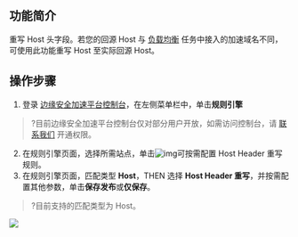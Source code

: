 ## 功能简介
重写 Host 头字段。若您的回源 Host 与 [负载均衡](https://cloud.tencent.com/document/product/1552/70905) 任务中接入的加速域名不同，可使用此功能重写 Host 至实际回源 Host。

## 操作步骤

1. 登录 [边缘安全加速平台控制台](https://console.cloud.tencent.com/edgeone)，在左侧菜单栏中，单击**规则引擎**
>?目前边缘安全加速平台控制台仅对部分用户开放，如需访问控制台，请 [联系我们](https://cloud.tencent.com/online-service) 开通权限。
>
2. 在规则引擎页面，选择所需站点，单击![img](https://qcloudimg.tencent-cloud.cn/raw/fe4d4900f8ad69d506adc49bdb70fa32.png)可按需配置 Host Header 重写规则。
3. 在规则引擎页面，匹配类型 **Host**，THEN 选择 **Host Header 重写**，并按需配置其他参数，单击**保存发布**或**仅保存**。
>?目前支持的匹配类型为 Host。
>
![](https://qcloudimg.tencent-cloud.cn/raw/b254dd6229e9e0ec28931f030a8a16d3.png)
   

